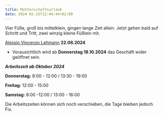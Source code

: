 ```yaml
---
title: Mutterschaftsurlaub
date: 2024-02-25T22:44:44+02:00
---
```


Vier Füße, groß bis mittelklein, 
gingen lange Zeit allein. 
Jetzt gehen bald auf Schritt und Tritt, 
zwei winzig kleine Füßlein mit.

[Alessio Vincenzo Lehmann](https://geburten.dregion.ch/fotoarchiv/2024/juni-2024?zoom=b0f7103f-b8ae-40de-9046-18debcb497e8)
**22.06.2024**


- Vorausichtlich wird ab **Donnerstag 18.10.2024** das Geschäft wider geöffnet sein.


***Arbeitszeit ab Oktober 2024***

**Donnerstag:** 8:00 - 12:00 / 13:30 - 19:00 

**Freitag:** 12:00 - 15:00 

**Samstag:** 8:00 -12:00 / 13:00 - 16:00

Die Arbeitszeiten können sich noch verschieben, die Tage bleiben jedoch Fix.

